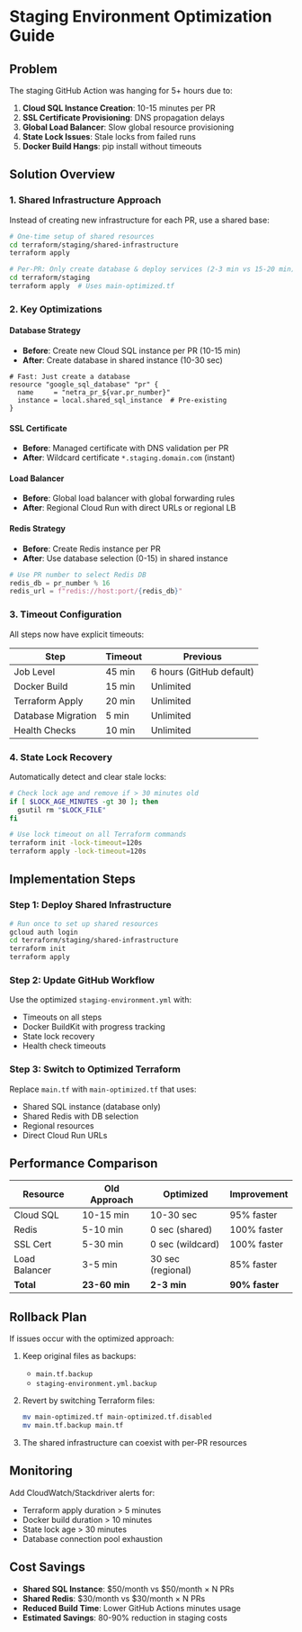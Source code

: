 # Staging Environment Optimization Guide

## Problem
The staging GitHub Action was hanging for 5+ hours due to:
1. **Cloud SQL Instance Creation**: 10-15 minutes per PR
2. **SSL Certificate Provisioning**: DNS propagation delays
3. **Global Load Balancer**: Slow global resource provisioning
4. **State Lock Issues**: Stale locks from failed runs
5. **Docker Build Hangs**: pip install without timeouts

## Solution Overview

### 1. Shared Infrastructure Approach
Instead of creating new infrastructure for each PR, use a shared base:

```bash
# One-time setup of shared resources
cd terraform/staging/shared-infrastructure
terraform apply

# Per-PR: Only create database & deploy services (2-3 min vs 15-20 min)
cd terraform/staging
terraform apply  # Uses main-optimized.tf
```

### 2. Key Optimizations

#### Database Strategy
- **Before**: Create new Cloud SQL instance per PR (10-15 min)
- **After**: Create database in shared instance (10-30 sec)

```hcl
# Fast: Just create a database
resource "google_sql_database" "pr" {
  name     = "netra_pr_${var.pr_number}"
  instance = local.shared_sql_instance  # Pre-existing
}
```

#### SSL Certificate
- **Before**: Managed certificate with DNS validation per PR
- **After**: Wildcard certificate `*.staging.domain.com` (instant)

#### Load Balancer
- **Before**: Global load balancer with global forwarding rules
- **After**: Regional Cloud Run with direct URLs or regional LB

#### Redis Strategy
- **Before**: Create Redis instance per PR
- **After**: Use database selection (0-15) in shared instance

```python
# Use PR number to select Redis DB
redis_db = pr_number % 16
redis_url = f"redis://host:port/{redis_db}"
```

### 3. Timeout Configuration

All steps now have explicit timeouts:

| Step | Timeout | Previous |
|------|---------|----------|
| Job Level | 45 min | 6 hours (GitHub default) |
| Docker Build | 15 min | Unlimited |
| Terraform Apply | 20 min | Unlimited |
| Database Migration | 5 min | Unlimited |
| Health Checks | 10 min | Unlimited |

### 4. State Lock Recovery

Automatically detect and clear stale locks:

```bash
# Check lock age and remove if > 30 minutes old
if [ $LOCK_AGE_MINUTES -gt 30 ]; then
  gsutil rm "$LOCK_FILE"
fi

# Use lock timeout on all Terraform commands
terraform init -lock-timeout=120s
terraform apply -lock-timeout=120s
```

## Implementation Steps

### Step 1: Deploy Shared Infrastructure
```bash
# Run once to set up shared resources
gcloud auth login
cd terraform/staging/shared-infrastructure
terraform init
terraform apply
```

### Step 2: Update GitHub Workflow
Use the optimized `staging-environment.yml` with:
- Timeouts on all steps
- Docker BuildKit with progress tracking
- State lock recovery
- Health check timeouts

### Step 3: Switch to Optimized Terraform
Replace `main.tf` with `main-optimized.tf` that uses:
- Shared SQL instance (database only)
- Shared Redis with DB selection
- Regional resources
- Direct Cloud Run URLs

## Performance Comparison

| Resource | Old Approach | Optimized | Improvement |
|----------|-------------|-----------|-------------|
| Cloud SQL | 10-15 min | 10-30 sec | 95% faster |
| Redis | 5-10 min | 0 sec (shared) | 100% faster |
| SSL Cert | 5-30 min | 0 sec (wildcard) | 100% faster |
| Load Balancer | 3-5 min | 30 sec (regional) | 85% faster |
| **Total** | **23-60 min** | **2-3 min** | **90% faster** |

## Rollback Plan

If issues occur with the optimized approach:

1. Keep original files as backups:
   - `main.tf.backup`
   - `staging-environment.yml.backup`

2. Revert by switching Terraform files:
   ```bash
   mv main-optimized.tf main-optimized.tf.disabled
   mv main.tf.backup main.tf
   ```

3. The shared infrastructure can coexist with per-PR resources

## Monitoring

Add CloudWatch/Stackdriver alerts for:
- Terraform apply duration > 5 minutes
- Docker build duration > 10 minutes
- State lock age > 30 minutes
- Database connection pool exhaustion

## Cost Savings

- **Shared SQL Instance**: $50/month vs $50/month × N PRs
- **Shared Redis**: $30/month vs $30/month × N PRs
- **Reduced Build Time**: Lower GitHub Actions minutes usage
- **Estimated Savings**: 80-90% reduction in staging costs